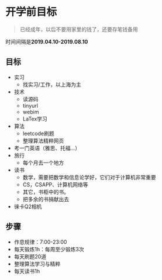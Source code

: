# 开学前目标

>已经成年，以后不要用家里的钱了，还要存笔钱备用

时间间隔是**2019.04.10-2019.08.10**

## 目标
- 实习
    - 找实习/工作，以上海为主
- 技术
    - 读源码
    - tinyurl
    - webim
    - LaTex学习
- 算法
    - leetcode刷题
    - 整理算法精粹网页
- 考一门英语（雅思、托福...）
- 旅行
    - 每个月去一个地方
- 读书
    - 数学，需要把数学和信息论学好，它们对于计算机非常重要
    - CS，CSAPP、计算机网络等
    - 其它，书柜中的书。
    - 把多余的书捐献出去
- 徕卡Q2相机

## 步骤
- 作息规律：7:00-23:00
- 每天锻炼1h：每周至少锻炼3次
- 每天刷题20道
- 整理算法学习与精粹
- 每天读书1h
